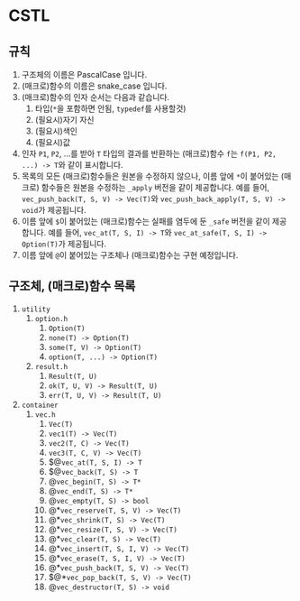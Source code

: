 # CSTL

## 규칙

1. 구조체의 이름은 PascalCase 입니다.
2. (매크로)함수의 이름은 snake_case 입니다.
3. (매크로)함수의 인자 순서는 다음과 같습니다.
   1. 타입(`*`을 포함하면 안됨, `typedef`를 사용할것)
   2. (필요시)자기 자신
   3. (필요시)색인
   4. (필요시)값
3. 인자 `P1`, `P2`, ...를 받아 `T` 타입의 결과를 반환하는 (매크로)함수 `f`는 `f(P1, P2, ...) -> T`와 같이 표시합니다.
4. 목록의 모든 (매크로)함수들은 원본을 수정하지 않으나, 이름 앞에 `*`이 붙어있는 (매크로) 함수들은 원본을 수정하는 `_apply` 버전을 같이 제공합니다. 예를 들어, `vec_push_back(T, S, V) -> Vec(T)`와 `vec_push_back_apply(T, S, V) -> void`가 제공됩니다.
5. 이름 앞에 `$`이 붙어있는 (매크로)함수는 실패를 염두에 둔 `_safe` 버전을 같이 제공합니다. 예를 들어, `vec_at(T, S, I) -> T`와 `vec_at_safe(T, S, I) -> Option(T)`가 제공됩니다.
6. 이름 앞에 `@`이 붙어있는 구조체나 (매크로)함수는 구현 예정입니다.


## 구조체, (매크로)함수 목록

1. `utility`
    1. `option.h`
        1. `Option(T)`
        2. `none(T) -> Option(T)`
        3. `some(T, V) -> Option(T)`
        4. `option(T, ...) -> Option(T)`
    2. `result.h`
        1. `Result(T, U)`
        2. `ok(T, U, V) -> Result(T, U)`
        3. `err(T, U, V) -> Result(T, U)`
2. `container`
    1. `vec.h`
        1. `Vec(T)`
        2. `vec1(T) -> Vec(T)`
        3. `vec2(T, C) -> Vec(T)`
        4. `vec3(T, C, V) -> Vec(T)`
        4. $@`vec_at(T, S, I) -> T`
        5. $@`vec_back(T, S) -> T`
        6. @`vec_begin(T, S) -> T*`
        7. @`vec_end(T, S) -> T*`
        8. @`vec_empty(T, S) -> bool`
        9. @*`vec_reserve(T, S, V) -> Vec(T)`
        10. @*`vec_shrink(T, S) -> Vec(T)`
        11. @*`vec_resize(T, S, V) -> Vec(T)`
        12. @*`vec_clear(T, S) -> Vec(T)`
        13. @*`vec_insert(T, S, I, V) -> Vec(T)`
        14. @*`vec_erase(T, S, I, V) -> Vec(T)`
        15. @*`vec_push_back(T, S, V) -> Vec(T)`
        16. $@*`vec_pop_back(T, S, V) -> Vec(T)`
        17. @`vec_destructor(T, S) -> void`
